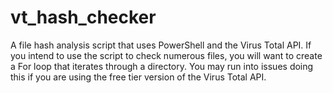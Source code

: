 # vt_hash_checker
A file hash analysis script that uses PowerShell and the Virus Total API. If you intend to use the script to check numerous files, you will want to create a For loop that iterates through a directory. You may run into issues doing this if you are using the free tier version of the Virus Total API. 
